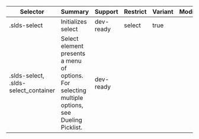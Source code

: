 

| Selector | Summary | Support | Restrict | Variant | Modifier |
|-------|-------|-------|-------|-------|-------|
| .slds-select | Initializes select | dev-ready | select | true |   |
| .slds-select, .slds-select_container | Select element presents a menu of options. For selecting multiple options, see Dueling Picklist. | dev-ready |   |   |   |